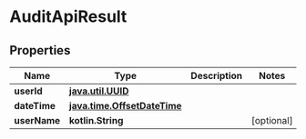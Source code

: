 
# AuditApiResult

## Properties
| Name | Type | Description | Notes |
| ------------ | ------------- | ------------- | ------------- |
| **userId** | [**java.util.UUID**](java.util.UUID.md) |  |  |
| **dateTime** | [**java.time.OffsetDateTime**](java.time.OffsetDateTime.md) |  |  |
| **userName** | **kotlin.String** |  |  [optional] |



